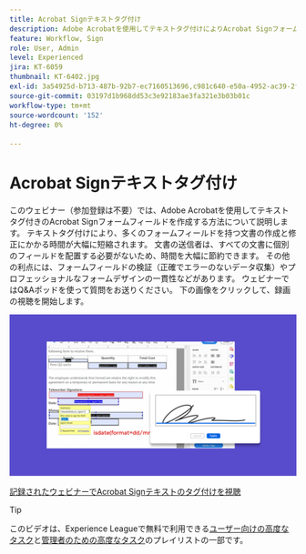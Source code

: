 ```yaml
---
title: Acrobat Signテキストタグ付け
description: Adobe Acrobatを使用してテキストタグ付けによりAcrobat Signフォームフィールドを構築する方法について説明します。
feature: Workflow, Sign
role: User, Admin
level: Experienced
jira: KT-6059
thumbnail: KT-6402.jpg
exl-id: 3a54925d-b713-487b-92b7-ec7160513696,c981c640-e50a-4952-ac39-2f90d6d0cf08
source-git-commit: 03197d1b968dd53c3e92183ae3fa321e3b03b01c
workflow-type: tm+mt
source-wordcount: '152'
ht-degree: 0%

---
```


# Acrobat Signテキストタグ付け

このウェビナー（参加登録は不要）では、Adobe Acrobatを使用してテキストタグ付きのAcrobat Signフォームフィールドを作成する方法について説明します。 テキストタグ付けにより、多くのフォームフィールドを持つ文書の作成と修正にかかる時間が大幅に短縮されます。 文書の送信者は、すべての文書に個別のフィールドを配置する必要がないため、時間を大幅に節約できます。 その他の利点には、フォームフィールドの検証（正確でエラーのないデータ収集）やプロフェッショナルなフォームデザインの一貫性などがあります。 ウェビナーではQ&amp;Aポッドを使って質問をお送りください。 下の画像をクリックして、録画の視聴を開始します。

[![セッションを見る](../assets/tagging.png)](https://event.on24.com/wcc/r/2338276/415BE4603F60A61A546C0A91528B444F)

[記録されたウェビナーでAcrobat Signテキストのタグ付けを視聴](https://event.on24.com/wcc/r/2338276/415BE4603F60A61A546C0A91528B444F)

>[!TIP]
>
>このビデオは、Experience Leagueで無料で利用できる[ユーザー向けの高度なタスク](https://experienceleague.adobe.com/ja/playlists/acrobat-sign-get-started-business-users)と[管理者のための高度なタスク](https://experienceleague.adobe.com/ja/playlists/acrobat-sign-perform-advanced-tasks-administrators)のプレイリストの一部です。

